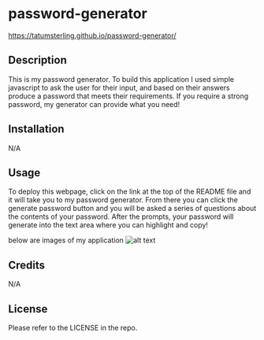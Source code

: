 # password-generator

https://tatumsterling.github.io/password-generator/

## Description

This is my password generator.  To build this application I used simple javascript to ask the user for their input, and based on their answers produce a password that meets their requirements. If you require a strong password, my generator can provide what you need!

## Installation 

N/A

## Usage

To deploy this webpage, click on the link at the top of the README file and it will take you to my password generator. From there you can click the generate password button and you will be asked a series of questions about the contents of your password. After the prompts, your password will generate into the text area where you can highlight and copy!

below are images of my application
![alt text](assets/images/09-10-2023.png)

## Credits

N/A

## License

Please refer to the LICENSE in the repo. 
